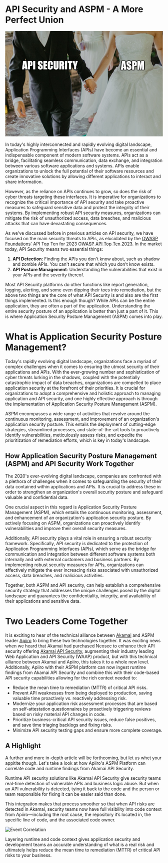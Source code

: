 # API Security and ASPM - A More Perfect Union

![A More Perfect Union](/images/apisec-aspm-wedding.jpg)

In today's highly interconnected and rapidly evolving digital landscape, Application Programming Interfaces (APIs) have become an essential and indispensable component of modern software systems. APIs act as a bridge, facilitating seamless communication, data exchange, and integration between various software applications and systems. APIs enable organizations to unlock the full potential of their software resources and create innovative solutions by allowing different applications to interact and share information.

However, as the reliance on APIs continues to grow, so does the risk of cyber threats targeting these interfaces. It is imperative for organizations to recognize the critical importance of API security and take proactive measures to safeguard sensitive data and protect the integrity of their systems. By implementing robust API security measures, organizations can mitigate the risk of unauthorized access, data breaches, and malicious attacks that can have devastating consequences.

As we've discussed before in previous articles on API security, we have focused on the main security threats to APIs, as elucidated by the [OWASP Foundations'](https://owasp.org) API Top Ten for 2023 [OWASP API Top Ten 2023](https://www.wwt.com/blog/owasp-api-top-ten-2023-all-your-api-vulnerabilities-are-belong-to-us). In the market today, API Security means two essential things:

1. **API Detection**: Finding the APIs you don't know about, such as shadow and zombie APIs. You can't secure that which you don't know exists. 
2. **API Posture Management**: Understanding the vulnerabilities that exist in your APIs and the severity thereof. 

Most API Security platforms do other functions like report generation, logging, alerting, and some even dipping their toes into remediation, but the above two things are the core of what API Security is and also are the first things implemented. Is this enough though? While APIs can be the entire application, they are often a part of the application. Understanding the entire security posture of an application is better than just a part of it. This is where Application Security Posture Management (ASPM) comes into play. 

# What is Application Security Posture Management? 

Today's rapidly evolving digital landscape, organizations face a myriad of complex challenges when it comes to ensuring the utmost security of their applications and APIs. With the ever-growing number and sophistication of cyber threats lurking in the shadows, coupled with the potentially catastrophic impact of data breaches, organizations are compelled to place application security at the forefront of their priorities. It is crucial for organizations to adopt a comprehensive and holistic approach to managing application and API security, and one highly effective approach is through the implementation of Application Security Posture Management (ASPM).

ASPM encompasses a wide range of activities that revolve around the continuous monitoring, assessment, and improvement of an organization's application security posture. This entails the deployment of cutting-edge strategies, streamlined processes, and state-of-the-art tools to proactively identify vulnerabilities, meticulously assess risks, and expedite the prioritization of remediation efforts, which is key in today's landscape.

## How Application Security Posture Management (ASPM) and API Security Work Together

The 2020's ever-evolving digital landscape, companies are confronted with a plethora of challenges when it comes to safeguarding the security of their data contained within applications and APIs. It is crucial to address these in order to strengthen an organization's overall security posture and safeguard valuable and confidential data.

One crucial aspect in this regard is Application Security Posture Management (ASPM), which entails the continuous monitoring, assessment, and enhancement of an organization's application security posture. By actively focusing on ASPM, organizations can proactively identify vulnerabilities and improve their overall security measures.

Additionally, API security plays a vital role in ensuring a robust security framework. Specifically, API security is dedicated to the protection of Application Programming Interfaces (APIs), which serve as the bridge for communication and integration between different software systems both internally and with external customers and business partners. By implementing robust security measures for APIs, organizations can effectively mitigate the ever increacing risks associated with unauthorized access, data breaches, and malicious activities.

Together, both ASPM and API security, can help establish a comprehensive security strategy that addresses the unique challenges posed by the digital landscape and guarantees the confidentiality, integrity, and availability of their applications and sensitive data.

# Two Leaders Come Together

It is exciting to hear of the technical alliance between [Akamai](https://akamai.com) and ASPM leader [Apiiro](https://apiiro.com) to bring these two technologies together. It was exciting news when we heard that Akamai had purchased Neosec to enhance their API security offering [Akamai API Security](https://www.akamai.com/products/api-security), augmenting their industry leading Web Application and API Security (WAAP) product, but with this technical alliance between Akamai and Apiiro, this takes it to a whole new level. Additionally, Apiiro with their ASPM platform can now ingest runtime findings from Akamai API Security and combine this with their code-based API security capabilities allowing for the rich context needed to:

- Reduce the mean time to remediation (MTTR) of critical API risks.
- Prevent API weaknesses from being deployed to production, saving valuable time proactively vs. reactively addressing risk.
- Modernize your application risk assessment processes that are based on self-attestation questionnaires by proactively triggering reviews based on risky material API changes in code.
- Prioritize business-critical API security issues, reduce false positives, and save time triaging backlogs and fixing risks. 
- Minimize API security testing gaps and ensure more complete coverage.

## A Highlight

A further and more in-depth article will be forthcoming, but let us whet your appitite though. Let's take a look at how Apiiro's ASPM Platform can correlate code and runtime findings from Akamai API Security. 

Runtime API security solutions like Akamai API Security give security teams real-time detection of vulnerable APIs and business logic abuse. But when an API vulnerability is detected, tying it back to the code and the person or team responsible for fixing it can be easier said than done. 

This integration makes that process smoother so that when API risks are detected in Akamai, security teams now have full visibility into code context from Apiiro—including the root cause, the repository it’s located in, the specific line of code, and the associated code owner.

![Event Correlation](/images/apiiro-akamai-corolation.gif)

Layering runtime and code context gives application security and development teams an accurate understanding of what is a real risk and ultimately helps reduce the mean time to remediation (MTTR) of critical API risks to your business.

